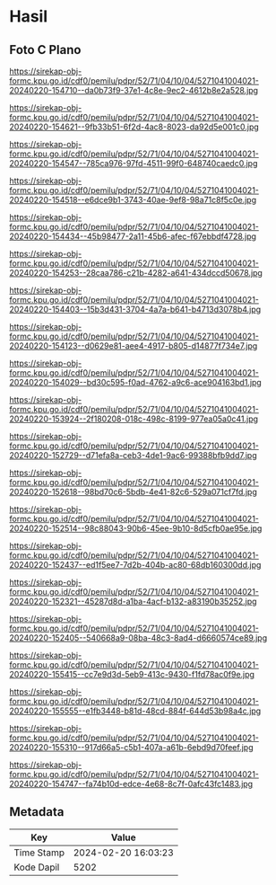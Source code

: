 # Hasil

## Foto C Plano

https://sirekap-obj-formc.kpu.go.id/cdf0/pemilu/pdpr/52/71/04/10/04/5271041004021-20240220-154710--da0b73f9-37e1-4c8e-9ec2-4612b8e2a528.jpg

https://sirekap-obj-formc.kpu.go.id/cdf0/pemilu/pdpr/52/71/04/10/04/5271041004021-20240220-154621--9fb33b51-6f2d-4ac8-8023-da92d5e001c0.jpg

https://sirekap-obj-formc.kpu.go.id/cdf0/pemilu/pdpr/52/71/04/10/04/5271041004021-20240220-154547--785ca976-97fd-4511-99f0-648740caedc0.jpg

https://sirekap-obj-formc.kpu.go.id/cdf0/pemilu/pdpr/52/71/04/10/04/5271041004021-20240220-154518--e6dce9b1-3743-40ae-9ef8-98a71c8f5c0e.jpg

https://sirekap-obj-formc.kpu.go.id/cdf0/pemilu/pdpr/52/71/04/10/04/5271041004021-20240220-154434--45b98477-2a11-45b6-afec-f67ebbdf4728.jpg

https://sirekap-obj-formc.kpu.go.id/cdf0/pemilu/pdpr/52/71/04/10/04/5271041004021-20240220-154253--28caa786-c21b-4282-a641-434dccd50678.jpg

https://sirekap-obj-formc.kpu.go.id/cdf0/pemilu/pdpr/52/71/04/10/04/5271041004021-20240220-154403--15b3d431-3704-4a7a-b641-b4713d3078b4.jpg

https://sirekap-obj-formc.kpu.go.id/cdf0/pemilu/pdpr/52/71/04/10/04/5271041004021-20240220-154123--d0629e81-aee4-4917-b805-d14877f734e7.jpg

https://sirekap-obj-formc.kpu.go.id/cdf0/pemilu/pdpr/52/71/04/10/04/5271041004021-20240220-154029--bd30c595-f0ad-4762-a9c6-ace904163bd1.jpg

https://sirekap-obj-formc.kpu.go.id/cdf0/pemilu/pdpr/52/71/04/10/04/5271041004021-20240220-153924--2f180208-018c-498c-8199-977ea05a0c41.jpg

https://sirekap-obj-formc.kpu.go.id/cdf0/pemilu/pdpr/52/71/04/10/04/5271041004021-20240220-152729--d71efa8a-ceb3-4de1-9ac6-99388bfb9dd7.jpg

https://sirekap-obj-formc.kpu.go.id/cdf0/pemilu/pdpr/52/71/04/10/04/5271041004021-20240220-152618--98bd70c6-5bdb-4e41-82c6-529a071cf7fd.jpg

https://sirekap-obj-formc.kpu.go.id/cdf0/pemilu/pdpr/52/71/04/10/04/5271041004021-20240220-152514--98c88043-90b6-45ee-9b10-8d5cfb0ae95e.jpg

https://sirekap-obj-formc.kpu.go.id/cdf0/pemilu/pdpr/52/71/04/10/04/5271041004021-20240220-152437--ed1f5ee7-7d2b-404b-ac80-68db160300dd.jpg

https://sirekap-obj-formc.kpu.go.id/cdf0/pemilu/pdpr/52/71/04/10/04/5271041004021-20240220-152321--45287d8d-a1ba-4acf-b132-a83190b35252.jpg

https://sirekap-obj-formc.kpu.go.id/cdf0/pemilu/pdpr/52/71/04/10/04/5271041004021-20240220-152405--540668a9-08ba-48c3-8ad4-d6660574ce89.jpg

https://sirekap-obj-formc.kpu.go.id/cdf0/pemilu/pdpr/52/71/04/10/04/5271041004021-20240220-155415--cc7e9d3d-5eb9-413c-9430-f1fd78ac0f9e.jpg

https://sirekap-obj-formc.kpu.go.id/cdf0/pemilu/pdpr/52/71/04/10/04/5271041004021-20240220-155555--e1fb3448-b81d-48cd-884f-644d53b98a4c.jpg

https://sirekap-obj-formc.kpu.go.id/cdf0/pemilu/pdpr/52/71/04/10/04/5271041004021-20240220-155310--917d66a5-c5b1-407a-a61b-6ebd9d70feef.jpg

https://sirekap-obj-formc.kpu.go.id/cdf0/pemilu/pdpr/52/71/04/10/04/5271041004021-20240220-154747--fa74b10d-edce-4e68-8c7f-0afc43fc1483.jpg


## Metadata

| Key        | Value               |
| ---------- | ------------------- |
| Time Stamp | 2024-02-20 16:03:23 |
| Kode Dapil | 5202                |



